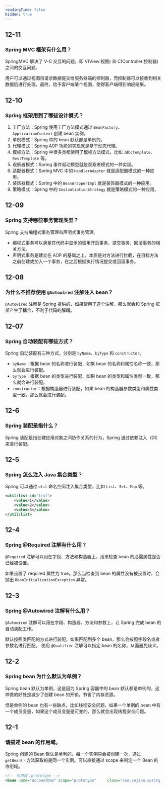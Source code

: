 ```yaml
---
readingTime: false
hidden: true
---
```


## 12-11

### Spring MVC 框架有什么用？

SpringMVC 解决了 V-C 交互的问题，即 V(View:视图) 和 C(Controller:控制器) 之间的交互问题。

用户可以通过视图将请求数据提交给服务器端的控制器，而控制器可以接收到相关数据后进行处理，最终，给予客户端某个视图，使得客户端得到响应结果。

## 12-10

### Spring 框架用到了哪些设计模式？

1. 工厂方法：Spring 使用工厂方法模式通过 `BeanFactory`、`ApplicationContext` 创建 bean 实例。
2. 单例模式：Spring 中的 bean 默认都是单例的。
3. 代理模式：Spring AOP 功能的实现就是基于动态代理。
4. 模板方法：Spring 中很多类都使用了模板方法模式，比如 `JdbcTemplate`、`RestTemplate` 等。
5. 观察者模式：Spring 事件驱动模型就是观察者模式的一种实现。
6. 适配器模式：Spring MVC 中的 `HandlerAdapter` 就是适配器模式的一种应用。
7. 装饰器模式：Spring 中的 `BeanWrapperImpl` 就是装饰器模式的一种应用。
8. 策略模式：Spring 中的 `InstantiationStrategy` 就是策略模式的一种应用。

## 12-09

### Spring 支持哪些事务管理类型？

Spring 支持编程式事务管理和声明式事务管理。

- 编程式事务可以满足在代码中显示的调用开启事务、提交事务、回滚事务的相关方法。
- 声明式事务是建立在 AOP 的基础之上，本质是对方法进行拦截，在目标方法之前创建或加入一个事务，在之后根据执行情况提交或回滚事务。

## 12-08

### 为什么不推荐使用 `@Autowired` 注解注入 bean？

`@Autowired` 注解是 Spring 提供的，如果使用了这个注解，那么就会和 Spring 框架产生了耦合，不利于代码的解耦。

## 12-07

### Spring 自动装配有哪些方式？

Spring 自动装配有三种方式，分别是 `byName`、`byType` 和 `constructor`。

- `byName`：根据 bean 的名称进行装配，如果 bean 的名称和属性名称一致，那么就会进行装配。
- `byType`：根据 bean 的类型进行装配，如果 bean 的类型和属性类型一致，那么就会进行装配。
- `constructor`：根据构造器进行装配，如果 bean 的构造器参数类型和属性类型一致，那么就会进行装配。

## 12-6

### Spring 装配是指什么？

Spring 装配是指创建应用对象之间协作关系的行为，Spring 通过依赖注入（DI）来进行装配。

## 12-5

### Spring 怎么注入 Java 集合类型？

Spring 可以通过 `util` 命名空间注入集合类型，比如 `List`、`Set`、`Map` 等。

```xml
<util:list id="list">
    <value>1</value>
    <value>2</value>
    <value>3</value>
</util:list>
```


## 12-4

### Spring @Required 注解有什么用？

`@Required` 注解可以用在字段、方法和构造器上，用来检查 bean 的必需属性是否已经被设置。

如果设置了 required 属性为 true，那么当检查到 bean 的属性没有被设置时，会抛出 `BeanInitializationException` 异常。

## 12-3

### Spring @Autowired 注解有什么用？

`@Autowired` 注解可以用在字段、构造器、方法和参数上，让 Spring 完成 bean 的自动装配工作。

默认按照类匹配的方式进行装配，如果匹配到多个 bean，那么会按照字段名或者参数名进行匹配。
使用 `@Qualifier` 注解可以指定 bean 的名称，从而避免歧义。


## 12-2

### Spring bean 为什么默认为单例？

Spring bean 默认为单例，这是因为 Spring 容器中的 bean 默认都是单例的，这样做的好处是减少了创建 bean 的开销，节省了内存资源。

但是单例的 bean 也有一些缺点，比如线程安全问题，如果一个单例的 bean 中有一个成员变量，如果这个成员变量是可变的，那么就会出现线程安全问题。

## 12-1

### 请描述 bean 的作用域。

Spring 创建的 Bean 默认是单利的，每一个实例只会被创建一次，通过 `getBean()` 方法获取的是同一个实例。可以直接通过 scope 来制定一个 Bean 的作用域。

```xml
<!-- 作用域：prototype -->
<bean name="accountDao" scope="prototype"     class="com.zejian.spring.springIoc.dao.impl.AccountDaoImpl"/>
```
